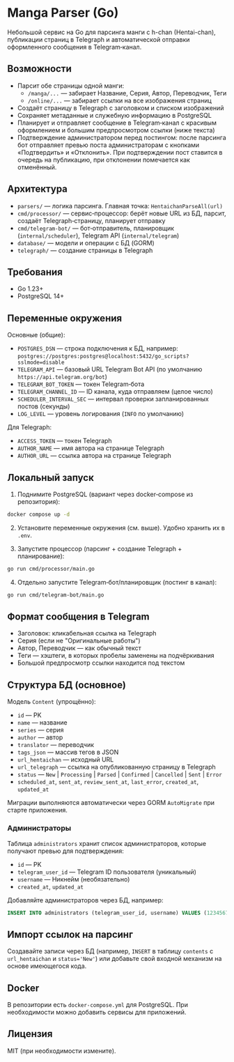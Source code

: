 # Manga Parser (Go)

Небольшой сервис на Go для парсинга манги с h-chan (Hentai-chan), публикации страниц в Telegraph и автоматической отправки оформленного сообщения в Telegram‑канал.

## Возможности

- Парсит обе страницы одной манги:
  - `/manga/...` — забирает Название, Серия, Автор, Переводчик, Теги
  - `/online/...` — забирает ссылки на все изображения страниц
- Создаёт страницу в Telegraph c заголовком и списком изображений
- Сохраняет метаданные и служебную информацию в PostgreSQL
- Планирует и отправляет сообщение в Telegram‑канал с красивым оформлением и большим предпросмотром ссылки (ниже текста)
- Подтверждение администратором перед постингом: после парсинга бот отправляет превью поста администраторам с кнопками «Подтвердить» и «Отклонить». При подтверждении пост ставится в очередь на публикацию, при отклонении помечается как отменённый.

## Архитектура

- `parsers/` — логика парсинга. Главная точка: `HentaichanParseAll(url)`
- `cmd/processor/` — сервис‑процессор: берёт новые URL из БД, парсит, создаёт Telegraph‑страницу, планирует отправку
- `cmd/telegram-bot/` — бот‑отправитель, планировщик (`internal/scheduler`), Telegram API (`internal/telegram`)
- `database/` — модели и операции с БД (GORM)
- `telegraph/` — создание страницы в Telegraph

## Требования

- Go 1.23+
- PostgreSQL 14+

## Переменные окружения

Основные (общие):

- `POSTGRES_DSN` — строка подключения к БД, например:
  `postgres://postgres:postgres@localhost:5432/go_scripts?sslmode=disable`
- `TELEGRAM_API` — базовый URL Telegram Bot API (по умолчанию `https://api.telegram.org/bot`)
- `TELEGRAM_BOT_TOKEN` — токен Telegram‑бота
- `TELEGRAM_CHANNEL_ID` — ID канала, куда отправляем (целое число)
- `SCHEDULER_INTERVAL_SEC` — интервал проверки запланированных постов (секунды)
- `LOG_LEVEL` — уровень логирования (`INFO` по умолчанию)

Для Telegraph:

- `ACCESS_TOKEN` — токен Telegraph
- `AUTHOR_NAME` — имя автора на странице Telegraph
- `AUTHOR_URL` — ссылка автора на странице Telegraph

## Локальный запуск

1) Поднимите PostgreSQL (вариант через docker‑compose из репозитория):

```bash
docker compose up -d
```

2) Установите переменные окружения (см. выше). Удобно хранить их в `.env`.

3) Запустите процессор (парсинг + создание Telegraph + планирование):

```bash
go run cmd/processor/main.go
```

4) Отдельно запустите Telegram‑бот/планировщик (постинг в канал):

```bash
go run cmd/telegram-bot/main.go
```

## Формат сообщения в Telegram

- Заголовок: кликабельная ссылка на Telegraph
- Серия (если не "Оригинальные работы")
- Автор, Переводчик — как обычный текст
- Теги — хэштеги, в которых пробелы заменены на подчёркивания
- Большой предпросмотр ссылки находится под текстом

## Структура БД (основное)

Модель `Content` (упрощённо):

- `id` — PK
- `name` — название
- `series` — серия
- `author` — автор
- `translator` — переводчик
- `tags_json` — массив тегов в JSON
- `url_hentaichan` — исходный URL
- `url_telegraph` — ссылка на опубликованную страницу в Telegraph
- `status` — `New` | `Processing` | `Parsed` | `Confirmed` | `Cancelled` | `Sent` | `Error`
- `scheduled_at`, `sent_at`, `review_sent_at`, `last_error`, `created_at`, `updated_at`

Миграции выполняются автоматически через GORM `AutoMigrate` при старте приложения.

### Администраторы

Таблица `administrators` хранит список администраторов, которые получают превью для подтверждения:

- `id` — PK
- `telegram_user_id` — Telegram ID пользователя (уникальный)
- `username` — Никнейм (необязательно)
- `created_at`, `updated_at`

Добавляйте администраторов через БД, например:

```sql
INSERT INTO administrators (telegram_user_id, username) VALUES (123456789, 'admin');
```

## Импорт ссылок на парсинг

Создавайте записи через БД (например, `INSERT` в таблицу `contents` с `url_hentaichan` и `status='New'`) или добавьте свой входной механизм на основе имеющегося кода.

## Docker

В репозитории есть `docker-compose.yml` для PostgreSQL. При необходимости можно добавить сервисы для приложений.

## Лицензия

MIT (при необходимости измените).


